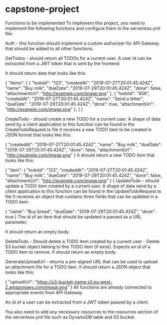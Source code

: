 # capstone-project

Functions to be implemented
To implement this project, you need to implement the following functions and configure them in the serverless.yml file:

Auth - this function should implement a custom authorizer for API Gateway that should be added to all other functions.

GetTodos - should return all TODOs for a current user. A user id can be extracted from a JWT token that is sent by the frontend

It should return data that looks like this:

{
  "items": [
    {
      "todoId": "123",
      "createdAt": "2019-07-27T20:01:45.424Z",
      "name": "Buy milk",
      "dueDate": "2019-07-29T20:01:45.424Z",
      "done": false,
      "attachmentUrl": "http://example.com/image.png"
    },
    {
      "todoId": "456",
      "createdAt": "2019-07-27T20:01:45.424Z",
      "name": "Send a letter",
      "dueDate": "2019-07-29T20:01:45.424Z",
      "done": true,
      "attachmentUrl": "http://example.com/image.png"
    },
  ]
}

CreateTodo - should create a new TODO for a current user. A shape of data send by a client application to this function can be found in the CreateTodoRequest.ts file
It receives a new TODO item to be created in JSON format that looks like this:

{
  "createdAt": "2019-07-27T20:01:45.424Z",
  "name": "Buy milk",
  "dueDate": "2019-07-29T20:01:45.424Z",
  "done": false,
  "attachmentUrl": "http://example.com/image.png"
}
It should return a new TODO item that looks like this:

{
  "item": {
    "todoId": "123",
    "createdAt": "2019-07-27T20:01:45.424Z",
    "name": "Buy milk",
    "dueDate": "2019-07-29T20:01:45.424Z",
    "done": false,
    "attachmentUrl": "http://example.com/image.png"
  }
}
UpdateTodo - should update a TODO item created by a current user. A shape of data send by a client application to this function can be found in the UpdateTodoRequest.ts file
It receives an object that contains three fields that can be updated in a TODO item:

{
  "name": "Buy bread",
  "dueDate": "2019-07-29T20:01:45.424Z",
  "done": true
}
The id of an item that should be updated is passed as a URL parameter.

It should return an empty body.

DeleteTodo - Should delete a TODO item created by a current user 
           - Delete S3 bucket object belong to this TODO item (if exist). Expects an id of a TODO item to remove.
It should return an empty body.

GenerateUploadUrl - returns a pre-signed URL that can be used to upload an attachment file for a TODO item.
It should return a JSON object that looks like this:

{
  "uploadUrl": "https://s3-bucket-name.s3.eu-west-2.amazonaws.com/image.png"
}
All functions are already connected to appropriate events from API Gateway.

An id of a user can be extracted from a JWT token passed by a client.

You also need to add any necessary resources to the resources section of the serverless.yml file such as DynamoDB table and S3 bucket.